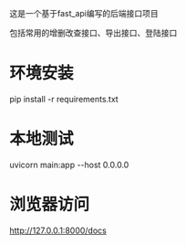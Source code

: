 这是一个基于fast_api编写的后端接口项目

包括常用的增删改查接口、导出接口、登陆接口



# 环境安装
pip install -r requirements.txt



# 本地测试
uvicorn main:app --host 0.0.0.0


# 浏览器访问
http://127.0.0.1:8000/docs

